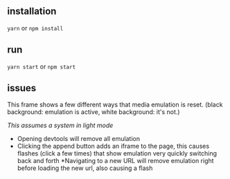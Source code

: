 ## installation

`yarn` or `npm install` 

## run 

`yarn start` or `npm start`

## issues

This frame shows a few different ways that media emulation is reset. (black background: emulation is active, white background: it's not.)

_This assumes a system in light mode_

* Opening devtools will remove all emulation
* Clicking the append button adds an iframe to the page, this causes flashes (click a few times) that show emulation very quickly switching back and forth
*Navigating to a new URL will remove emulation right before loading the new url, also causing a flash
